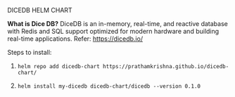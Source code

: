 DICEDB HELM CHART

<b>What is Dice DB?</b>
DiceDB is an in-memory, real-time, and reactive database with Redis and SQL support optimized for modern hardware and building real-time applications.
Refer: https://dicedb.io/

Steps to install:
1. `helm repo add dicedb-chart https://prathamkrishna.github.io/dicedb-chart/`

2. `helm install my-dicedb dicedb-chart/dicedb --version 0.1.0`
